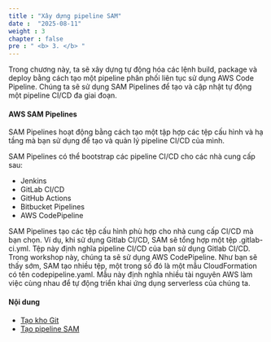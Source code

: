 ```yaml
---
title : "Xây dựng pipeline SAM"
date :  "2025-08-11" 
weight : 3
chapter : false
pre : " <b> 3. </b> "
---
```


Trong chương này, ta sẽ xây dựng tự động hóa các lệnh build, package và deploy bằng cách tạo một pipeline phân phối liên tục sử dụng AWS Code Pipeline. Chúng ta sẽ sử dụng SAM Pipelines để tạo và cập nhật tự động một pipeline CI/CD đa giai đoạn.

#### AWS SAM Pipelines
SAM Pipelines hoạt động bằng cách tạo một tập hợp các tệp cấu hình và hạ tầng mà bạn sử dụng để tạo và quản lý pipeline CI/CD của mình.

SAM Pipelines có thể bootstrap các pipeline CI/CD cho các nhà cung cấp sau:

  + Jenkins
  + GitLab CI/CD
  + GitHub Actions
  + Bitbucket Pipelines
  + AWS CodePipeline

SAM Pipelines tạo các tệp cấu hình phù hợp cho nhà cung cấp CI/CD mà bạn chọn. Ví dụ, khi sử dụng Gitlab CI/CD, SAM sẽ tổng hợp một tệp .gitlab-ci.yml. Tệp này định nghĩa pipeline CI/CD của bạn sử dụng Gitlab CI/CD. Trong workshop này, chúng ta sẽ sử dụng AWS CodePipeline. Như bạn sẽ thấy sớm, SAM tạo nhiều tệp, một trong số đó là một mẫu CloudFormation có tên codepipeline.yaml. Mẫu này định nghĩa nhiều tài nguyên AWS làm việc cùng nhau để tự động triển khai ứng dụng serverless của chúng ta.

#### Nội dung
  - [Tạo kho Git](3.1-git/)
  - [Tạo pipeline SAM](3.2-sam-pipeline/)